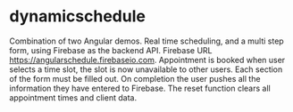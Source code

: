 # dynamicschedule
Combination of two Angular demos. Real time scheduling, and a multi step form, using Firebase as the backend API.
Firebase URL https://angularschedule.firebaseio.com. Appointment is booked when user selects a time slot, the slot is now unavailable to other users. Each section of the form must be filled out. On completion the user pushes all the information they have entered to Firebase. The reset function clears all appointment times and client data. 

